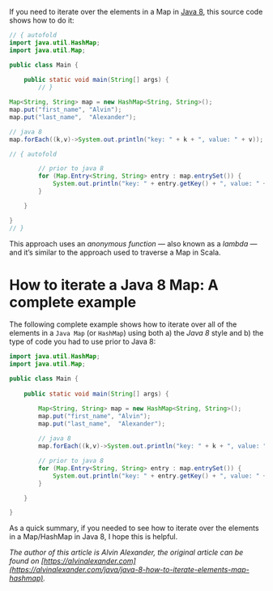 If you need to iterate over the elements in a Map in [Java 8](http://www.oracle.com/technetwork/java/javase/8-whats-new-2157071.html), this source code shows how to do it:

```java runnable
// { autofold
import java.util.HashMap;
import java.util.Map;

public class Main {
    
    public static void main(String[] args) {
        // }

Map<String, String> map = new HashMap<String, String>();
map.put("first_name", "Alvin");
map.put("last_name",  "Alexander");

// java 8
map.forEach((k,v)->System.out.println("key: " + k + ", value: " + v));

// { autofold

        // prior to java 8
        for (Map.Entry<String, String> entry : map.entrySet()) {
            System.out.println("key: " + entry.getKey() + ", value: " + entry.getValue());
        }

    }

}
// }
```
This approach uses an _anonymous function_ — also known as a _lambda_ — and it’s similar to the approach used to traverse a Map in Scala.

# How to iterate a Java 8 Map: A complete example
The following complete example shows how to iterate over all of the elements in a `Java Map` (or `HashMap`) using both a) the _Java 8_ style and b) the type of code you had to use prior to Java 8:

```java runnable
import java.util.HashMap;
import java.util.Map;

public class Main {
    
    public static void main(String[] args) {

        Map<String, String> map = new HashMap<String, String>();
        map.put("first_name", "Alvin");
        map.put("last_name",  "Alexander");
        
        // java 8
        map.forEach((k,v)->System.out.println("key: " + k + ", value: " + v));

        // prior to java 8
        for (Map.Entry<String, String> entry : map.entrySet()) {
            System.out.println("key: " + entry.getKey() + ", value: " + entry.getValue());
        }

    }

}
```

As a quick summary, if you needed to see how to iterate over the elements in a Map/HashMap in Java 8, I hope this is helpful.

_The author of this article is Alvin Alexander, the original article can be found on [https://alvinalexander.com](https://alvinalexander.com/java/java-8-how-to-iterate-elements-map-hashmap)._
